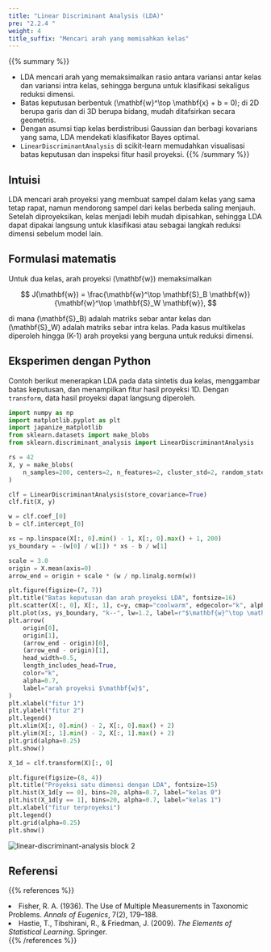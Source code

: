 ```yaml
---
title: "Linear Discriminant Analysis (LDA)"
pre: "2.2.4 "
weight: 4
title_suffix: "Mencari arah yang memisahkan kelas"
---
```


{{% summary %}}
- LDA mencari arah yang memaksimalkan rasio antara variansi antar kelas dan variansi intra kelas, sehingga berguna untuk klasifikasi sekaligus reduksi dimensi.
- Batas keputusan berbentuk \(\mathbf{w}^\top \mathbf{x} + b = 0\); di 2D berupa garis dan di 3D berupa bidang, mudah ditafsirkan secara geometris.
- Dengan asumsi tiap kelas berdistribusi Gaussian dan berbagi kovarians yang sama, LDA mendekati klasifikator Bayes optimal.
- `LinearDiscriminantAnalysis` di scikit-learn memudahkan visualisasi batas keputusan dan inspeksi fitur hasil proyeksi.
{{% /summary %}}

## Intuisi
LDA mencari arah proyeksi yang membuat sampel dalam kelas yang sama tetap rapat, namun mendorong sampel dari kelas berbeda saling menjauh. Setelah diproyeksikan, kelas menjadi lebih mudah dipisahkan, sehingga LDA dapat dipakai langsung untuk klasifikasi atau sebagai langkah reduksi dimensi sebelum model lain.

## Formulasi matematis
Untuk dua kelas, arah proyeksi \(\mathbf{w}\) memaksimalkan

$$
J(\mathbf{w}) = \frac{\mathbf{w}^\top \mathbf{S}_B \mathbf{w}}{\mathbf{w}^\top \mathbf{S}_W \mathbf{w}},
$$

di mana \(\mathbf{S}_B\) adalah matriks sebar antar kelas dan \(\mathbf{S}_W\) adalah matriks sebar intra kelas. Pada kasus multikelas diperoleh hingga \(K-1\) arah proyeksi yang berguna untuk reduksi dimensi.

## Eksperimen dengan Python
Contoh berikut menerapkan LDA pada data sintetis dua kelas, menggambar batas keputusan, dan menampilkan fitur hasil proyeksi 1D. Dengan `transform`, data hasil proyeksi dapat langsung diperoleh.

```python
import numpy as np
import matplotlib.pyplot as plt
import japanize_matplotlib
from sklearn.datasets import make_blobs
from sklearn.discriminant_analysis import LinearDiscriminantAnalysis

rs = 42
X, y = make_blobs(
    n_samples=200, centers=2, n_features=2, cluster_std=2, random_state=rs
)

clf = LinearDiscriminantAnalysis(store_covariance=True)
clf.fit(X, y)

w = clf.coef_[0]
b = clf.intercept_[0]

xs = np.linspace(X[:, 0].min() - 1, X[:, 0].max() + 1, 200)
ys_boundary = -(w[0] / w[1]) * xs - b / w[1]

scale = 3.0
origin = X.mean(axis=0)
arrow_end = origin + scale * (w / np.linalg.norm(w))

plt.figure(figsize=(7, 7))
plt.title("Batas keputusan dan arah proyeksi LDA", fontsize=16)
plt.scatter(X[:, 0], X[:, 1], c=y, cmap="coolwarm", edgecolor="k", alpha=0.8, label="sampel")
plt.plot(xs, ys_boundary, "k--", lw=1.2, label=r"$\mathbf{w}^\top \mathbf{x} + b = 0$")
plt.arrow(
    origin[0],
    origin[1],
    (arrow_end - origin)[0],
    (arrow_end - origin)[1],
    head_width=0.5,
    length_includes_head=True,
    color="k",
    alpha=0.7,
    label="arah proyeksi $\mathbf{w}$",
)
plt.xlabel("fitur 1")
plt.ylabel("fitur 2")
plt.legend()
plt.xlim(X[:, 0].min() - 2, X[:, 0].max() + 2)
plt.ylim(X[:, 1].min() - 2, X[:, 1].max() + 2)
plt.grid(alpha=0.25)
plt.show()

X_1d = clf.transform(X)[:, 0]

plt.figure(figsize=(8, 4))
plt.title("Proyeksi satu dimensi dengan LDA", fontsize=15)
plt.hist(X_1d[y == 0], bins=20, alpha=0.7, label="kelas 0")
plt.hist(X_1d[y == 1], bins=20, alpha=0.7, label="kelas 1")
plt.xlabel("fitur terproyeksi")
plt.legend()
plt.grid(alpha=0.25)
plt.show()
```

![linear-discriminant-analysis block 2](/images/basic/classification/linear-discriminant-analysis_block02.svg)

## Referensi
{{% references %}}
<li>Fisher, R. A. (1936). The Use of Multiple Measurements in Taxonomic Problems. <i>Annals of Eugenics</i>, 7(2), 179–188.</li>
<li>Hastie, T., Tibshirani, R., &amp; Friedman, J. (2009). <i>The Elements of Statistical Learning</i>. Springer.</li>
{{% /references %}}
